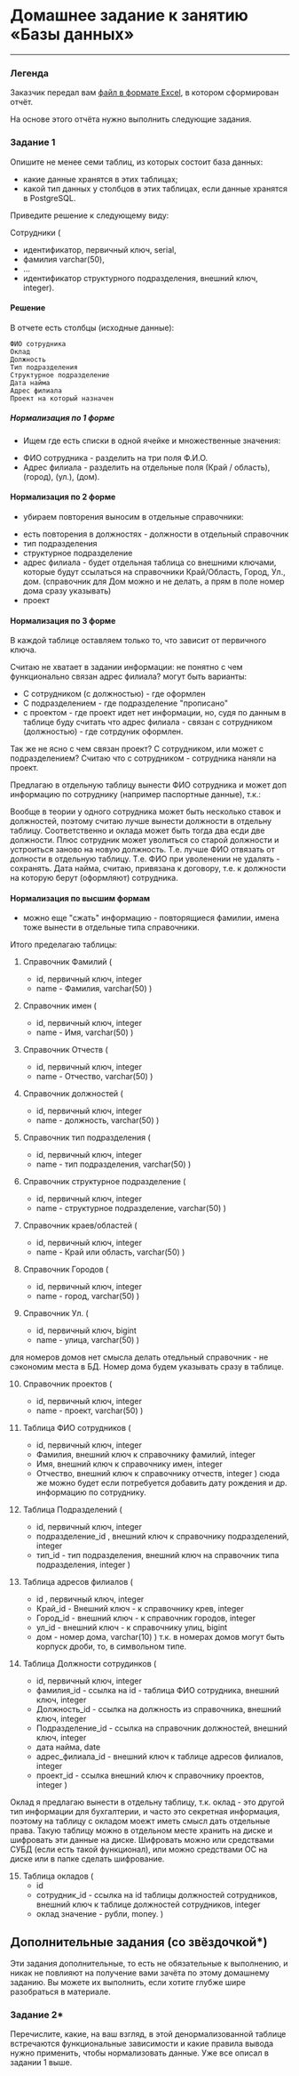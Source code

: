 # Домашнее задание к занятию «Базы данных»

---
### Легенда

Заказчик передал вам [файл в формате Excel](https://github.com/netology-code/sdb-homeworks/blob/main/resources/hw-12-1.xlsx), в котором сформирован отчёт. 

На основе этого отчёта нужно выполнить следующие задания.

### Задание 1

Опишите не менее семи таблиц, из которых состоит база данных:

- какие данные хранятся в этих таблицах;
- какой тип данных у столбцов в этих таблицах, если данные хранятся в PostgreSQL.

Приведите решение к следующему виду:

Сотрудники (

- идентификатор, первичный ключ, serial,
- фамилия varchar(50),
- ...
- идентификатор структурного подразделения, внешний ключ, integer).

#### Решение

В отчете есть столбцы (исходные данные):

```
ФИО сотрудника
Оклад
Должность
Тип подразделения
Структурное подразделение
Дата найма
Адрес филиала
Проект на который назначен
```


##### Нормализация по 1 форме

* Ищем где есть списки в одной ячейке и множественные значения:

- ФИО сотрудника - разделить на три поля Ф.И.О.
- Адрес филиала - разделить на отдельные поля (Край / область), (город), (ул.), (дом). 

#### Нормализация по 2 форме

* убираем повторения выносим в отдельные справочники:
- есть повторения в должностях - должности в отдельный справочник
- тип подразделения
- структурное подразделение
- адрес филиала - будет отдельная таблица со внешними ключами, которые будут ссылаться на справочники Край/Область, Город, Ул., дом. (справочник для Дом можно и не делать, а прям в поле номер дома сразу указывать)
- проект

#### Нормализация по 3 форме
В каждой таблице оставляем только то, что зависит от первичного ключа.

Считаю не хватает в задании информации: не понятно с чем функционально связан адрес филиала? могут быть варианты:
- С сотрудником (с должностью) - где оформлен
- С подразделением - где подразделение "прописано" 
- с проектом - где проект идет
нет информации, но, судя по данным в таблице буду считать что адрес филиала - связан с сотрудником (должностью) - где сотрдуник оформлен. 

Так же не ясно с чем связан проект? С сотрудником, или может с подразделением? Считаю что с сотрудником - сотрудника наняли на проект.

Предлагаю в отдельную таблицу вынести ФИО сотрудника и может доп информацию по сотруднику (например паспортные данные), т.к.:

Вообще в теории у одного сотрудника может быть несколько ставок и должностей, поэтому считаю лучше вынести должности в отдельну таблицу.
Соответственно и оклада может быть тогда два есди две должности.
Плюс сотрудник может уволиться со старой должности и устроиться заново на новую должность. Т.е. лучше ФИО отвязать от долности в отдельную таблицу. Т.е. ФИО при уволенении не удалять - сохранять.
Дата найма, считаю, привязана к договору, т.е. к должности на которую берут (оформляют) сотрудника.

#### Нормализация по высшим формам

- можно еще "сжать" информацию - повторящиеся фамилии, имена тоже вынести в отдельные типа справочники.


Итого пределагаю таблицы:

1. Справочник Фамилий (
    - id, первичный ключ, integer
    - name - Фамилия, varchar(50)
)

2. Справочник имен (
    - id, первичный ключ, integer
    - name - Имя, varchar(50)
)

3. Справочник Отчеств (
    - id, первичный ключ, integer
    - name - Отчество, varchar(50)
)

4. Справочник должностей (
    - id, первичный ключ, integer
    - name - должность, varchar(50)
)

5. Справочник тип подразделения (
    - id, первичный ключ, integer
    - name - тип подразделения, varchar(50)
)

6. Справочник структурное подразделение (
    - id, первичный ключ, integer
    - name - структурное подразделение, varchar(50)
)

7. Справочник краев/областей (
    - id, первичный ключ, integer
    - name - Край или область, varchar(50)
)

8. Справочник Городов (
    - id, первичный ключ, integer
    - name - город, varchar(50)
)

9. Справочник Ул. (
    - id, первичный ключ, bigint
    - name - улица, varchar(50)
)

для номеров домов нет смысла делать отедльный справочник - не сэкономим места в БД. Номер дома будем указывать сразу в таблице.

10. Справочник проектов (
    - id, первичный ключ, integer
    - name - проект, varchar(50)
)

11. Таблица ФИО сотрудников (
    - id, первичный ключ, integer
    - Фамилия, внешний ключ к справочнику фамилий, integer
    - Имя, внешний ключ к справочнику имен, integer
    - Отчество, внешний ключ к справочнику отчеств, integer
)
сюда же можно будет если потребуется добавить дату рождения и др. информацию по сотруднику.

12. Таблица Подразделений (
    - id, первичный ключ, integer
    - подразделение_id , внешний ключ к справочнику подразделений, integer
    - тип_id - тип подразделения, внешний ключ на справочник типа подразделения, integer
)

13. Таблица адресов филиалов (
    - id , первичный ключ, integer
    - Край_id - Внешний ключ - к справочнику крев, integer
    - Город_id - внешний ключ - к справочник городов, integer
    - ул_id -   внешний ключ - к справочнику улиц, bigint
    - дом - номер дома, varchar(10)
)
т.к. в номерах домов могут быть корпуск дроби, то, в символьном типе.

14. Таблица Должности сотрудинков (
    - id, первичный ключ, integer
    - фамилия_id - ссылка на id - таблица ФИО сотрудника, внешний ключ, integer
    - Должность_id - ссылка на должность из справочника, внешний ключ, integer
    - Подразделение_id - ссылка на справочник должностей, внешний ключ, integer
    - дата найма, date
    - адрес_филиала_id - внешний ключ к таблице адресов филиалов, integer
    - проект_id - ссылка внешний ключ к справочнику проектов, integer
)


Оклад я предлагаю вынести в отдельну таблицу, т.к. оклад - это другой тип информации для бухгалтерии, и часто это секретная информация, поэтому на таблицу с окладом моежт иметь смысл дать отдельные права. Такую таблицу можно в отдельном месте хранить на диске и шифровать эти данные на диске. Шифровать можно или средствами СУБД (если есть такой функционал), или можно средствами ОС на диске или в папке сделать шифрование.

15. Таблица окладов (
    - id
    - сотрудник_id - ссылка на id таблицы должностей сотрудников, внешний ключ к таблице должностей сотрудников, integer
    - оклад значение - рубли, money.
)



## Дополнительные задания (со звёздочкой*)
Эти задания дополнительные, то есть не обязательные к выполнению, и никак не повлияют на получение вами зачёта по этому домашнему заданию. Вы можете их выполнить, если хотите глубже шире разобраться в материале.


### Задание 2*

Перечислите, какие, на ваш взгляд, в этой денормализованной таблице встречаются функциональные зависимости и какие правила вывода нужно применить, чтобы нормализовать данные.
Уже все описал в задании 1 выше.
